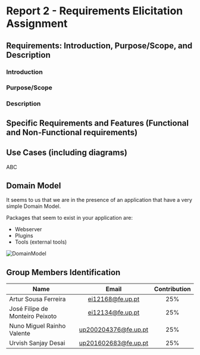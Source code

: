 # Report 2 - Requirements Elicitation Assignment 

## Requirements: Introduction, Purpose/Scope, and Description

### Introduction

### Purpose/Scope

### Description

## Specific Requirements and Features (Functional and Non-Functional requirements)

## Use Cases (including diagrams)
ABC
## Domain Model

It seems to us that we are in the presence of an application that have a very simple Domain Model.


Packages that seem to exist in your application are:
- Webserver
- Plugins
- Tools (external tools)

![DomainModel](https://github.com/ei12134/summernote/blob/doc/requirements-elicitation/ESOF-docs/resources/domain_model.png)


## Group Members Identification

|               Name              |         Email        | Contribution |
|---------------------------------|:--------------------:|:------------:|
| Artur Sousa Ferreira            | ei12168@fe.up.pt     |      25%     |
| José Filipe de Monteiro Peixoto | ei12134@fe.up.pt     |      25%     |
| Nuno Miguel Rainho Valente      | up200204376@fe.up.pt |      25%     |
| Urvish Sanjay Desai                    | up201602683@fe.up.pt |      25%     |
